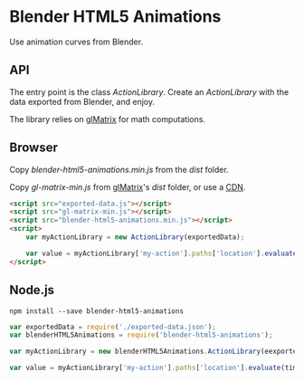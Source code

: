 # Blender HTML5 Animations

Use animation curves from Blender.

## API

The entry point is the class *ActionLibrary*. Create an *ActionLibrary* with the data exported from Blender, and enjoy.

The library relies on [glMatrix](https://github.com/toji/gl-matrix) for math computations.

## Browser

Copy *blender-html5-animations.min.js* from the *dist* folder.

Copy *gl-matrix-min.js* from [glMatrix](https://github.com/toji/gl-matrix)'s *dist* folder, or use a [CDN](https://cdnjs.com/libraries/gl-matrix).

```html
<script src="exported-data.js"></script>
<script src="gl-matrix-min.js"></script>
<script src="blender-html5-animations.min.js"></script>
<script>
	var myActionLibrary = new ActionLibrary(exportedData);

	var value = myActionLibrary['my-action'].paths['location'].evaluate(time, FCurveArray.DefaultValues.LOCATION);
</script>
```

## Node.js

	npm install --save blender-html5-animations

```js
var exportedData = require('./exported-data.json');
var blenderHTML5Animations = require('blender-html5-animations');

var myActionLibrary = new blenderHTML5Animations.ActionLibrary(eexportedData);

var value = myActionLibrary['my-action'].paths['location'].evaluate(time, blenderHTML5Animations.FCurveArray.DefaultValues.LOCATION);
```
